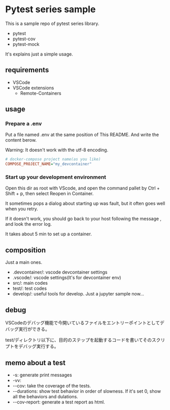 # Pytest series sample

This is a sample repo of pytest series library.

- pytest
- pytest-cov
- pytest-mock

It's explains just a simple usage.

## requirements

- VSCode
- VSCode extensions
  - Remote-Containers

## usage

### Prepare a .env

Put a file named .env at the same position of This README. And write the content berow.

Warning: It doesn't work with the utf-8 encoding.

```ini
# docker-compose project name(as you like)
COMPOSE_PROJECT_NAME="my_devcontainer"
```

### Start up your development environment

Open this dir as root with VScode, and open the command pallet by Ctrl + Shift + p, then select Reopen in Container.

It sometimes pops a dialog about starting up was fault, but it often goes well when you retry.

If it doesn't work, you should go back to your host following the message , and look the error log.

It takes about 5 min to set up a container.

## composition

Just a main ones.

- .devcontainer/: vscode devcontainer settings
- .vscode/: vscode settings(It's for devcontainer env)
- src/: main codes
- test/: test codes
- develop/: useful tools for develop. Just a jupyter sample now...

## debug

VSCodeのデバッグ機能で今開いているファイルをエントリーポイントとしてデバッグ実行ができる。

test/ディレクトリ以下に、目的のステップを起動するコードを書いてそのスクリプトをデバッグ実行する。

## memo about a test

- -s: generate print messages
- -vv: 
- --cov: take the coverage of the tests.
- --durations: show test behavior in order of slowness. If it's set 0, show all the behaviors and dulations.
- --cov-report: generate a test report as html.
